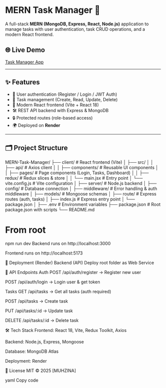 # MERN Task Manager 🚀

A full-stack **MERN (MongoDB, Express, React, Node.js)** application to manage tasks with user authentication, task CRUD operations, and a modern React frontend.

## 🌐 Live Demo
[Task Manager App](https://mern-task-manager-kxxg.onrender.com)

---

## ✨ Features
- 🔑 User authentication (Register / Login / JWT Auth)
- 📝 Task management (Create, Read, Update, Delete)
- 🎨 Modern React frontend (Vite + React 18)
- 🛠️ REST API backend with Express & MongoDB
- 🔒 Protected routes (role-based access)
- 🌍 Deployed on **Render**

---

## 🗂️ Project Structure
MERN-Task-Manager/
├── client/ # React frontend (Vite)
│ ├── src/
│ │ ├── api/ # Axios client
│ │ ├── components/ # Reusable UI components
│ │ ├── pages/ # Page components (Login, Tasks, Dashboard)
│ │ ├── redux/ # Redux slices & store
│ │ └── main.jsx # Entry point
│ └── vite.config.js # Vite configuration
│
├── server/ # Node.js backend
│ ├── config/ # Database connection
│ ├── middleware/ # Error handling & auth middleware
│ ├── models/ # Mongoose schemas
│ ├── route/ # Express routes (auth, tasks)
│ ├── index.js # Express entry point
│ └── package.json
│
├── .env # Environment variables
├── package.json # Root package.json with scripts
└── README.md




# From root
npm run dev
Backend runs on http://localhost:3000

Frontend runs on http://localhost:5173

🚀 Deployment (Render)
Backend (API)
Deploy root folder as Web Service

🔑 API Endpoints
Auth
POST /api/auth/register → Register new user

POST /api/auth/login → Login user & get token

Tasks
GET /api/tasks → Get all tasks (auth required)

POST /api/tasks → Create task

PUT /api/tasks/:id → Update task

DELETE /api/tasks/:id → Delete task

🛠️ Tech Stack
Frontend: React 18, Vite, Redux Toolkit, Axios

Backend: Node.js, Express, Mongoose

Database: MongoDB Atlas

Deployment: Render

📜 License
MIT © 2025 [MUHZINA]

yaml
Copy code
